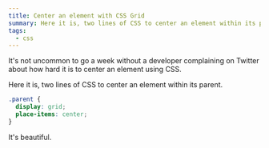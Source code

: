 ```yaml
---
title: Center an element with CSS Grid
summary: Here it is, two lines of CSS to center an element within its parent.
tags:
  - css
---
```

It's not uncommon to go a week without a developer complaining on Twitter about how hard it is to center an element using CSS.

Here it is, two lines of CSS to center an element within its parent.

```css
.parent {
  display: grid;
  place-items: center;
}
```

It's beautiful.
